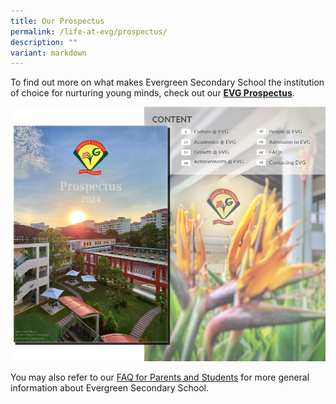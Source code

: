 ```yaml
---
title: Our Prospectus
permalink: /life-at-evg/prospectus/
description: ""
variant: markdown
---
```

To find out more on what makes Evergreen Secondary School the institution of choice for nurturing young minds, check out our **[EVG Prospectus](http://for.edu.sg/evgprospectus)**.

![](/images/Our%20School%20Values/Prospectus_Layout_2024.png)

You may also refer to our [FAQ for Parents and Students](/files/EVG___FAQ_for_Parents_and_Students_After_PSLE_Result_Release_on_22_Nov_2023__version_22_Nov_2023_.pdf) for more general information about Evergreen Secondary School.